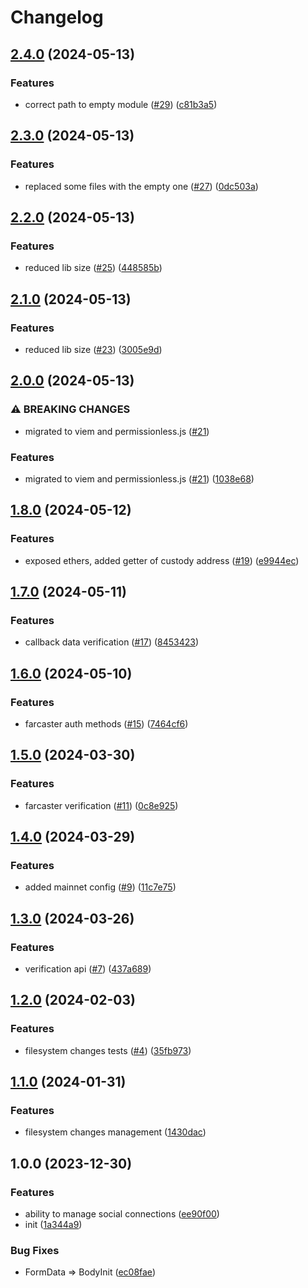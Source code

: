 # Changelog

## [2.4.0](https://github.com/DappyKit/sdk/compare/v2.3.0...v2.4.0) (2024-05-13)


### Features

* correct path to empty module ([#29](https://github.com/DappyKit/sdk/issues/29)) ([c81b3a5](https://github.com/DappyKit/sdk/commit/c81b3a57b3ed8d502f05fee3f532e95f4bde1bd1))

## [2.3.0](https://github.com/DappyKit/sdk/compare/v2.2.0...v2.3.0) (2024-05-13)


### Features

* replaced some files with the empty one ([#27](https://github.com/DappyKit/sdk/issues/27)) ([0dc503a](https://github.com/DappyKit/sdk/commit/0dc503a764402cdb2895205e28bea93829e24346))

## [2.2.0](https://github.com/DappyKit/sdk/compare/v2.1.0...v2.2.0) (2024-05-13)


### Features

* reduced lib size ([#25](https://github.com/DappyKit/sdk/issues/25)) ([448585b](https://github.com/DappyKit/sdk/commit/448585bafe4f1d4fb0648835bd473402b6c5e6d2))

## [2.1.0](https://github.com/DappyKit/sdk/compare/v2.0.0...v2.1.0) (2024-05-13)


### Features

* reduced lib size ([#23](https://github.com/DappyKit/sdk/issues/23)) ([3005e9d](https://github.com/DappyKit/sdk/commit/3005e9db9b870c800dd07d870243e17cee00eea2))

## [2.0.0](https://github.com/DappyKit/sdk/compare/v1.8.0...v2.0.0) (2024-05-13)


### ⚠ BREAKING CHANGES

* migrated to viem and permissionless.js ([#21](https://github.com/DappyKit/sdk/issues/21))

### Features

* migrated to viem and permissionless.js ([#21](https://github.com/DappyKit/sdk/issues/21)) ([1038e68](https://github.com/DappyKit/sdk/commit/1038e6846ff422c534900a241a027db4db850af1))

## [1.8.0](https://github.com/DappyKit/sdk/compare/v1.7.0...v1.8.0) (2024-05-12)


### Features

* exposed ethers, added getter of custody address ([#19](https://github.com/DappyKit/sdk/issues/19)) ([e9944ec](https://github.com/DappyKit/sdk/commit/e9944ec1538c1d9b77a872c03b43dc226ce704f7))

## [1.7.0](https://github.com/DappyKit/sdk/compare/v1.6.0...v1.7.0) (2024-05-11)


### Features

* callback data verification ([#17](https://github.com/DappyKit/sdk/issues/17)) ([8453423](https://github.com/DappyKit/sdk/commit/8453423788e229eaf7e0cdaec3ca2bbb8bcbe631))

## [1.6.0](https://github.com/DappyKit/sdk/compare/v1.5.0...v1.6.0) (2024-05-10)


### Features

* farcaster auth methods ([#15](https://github.com/DappyKit/sdk/issues/15)) ([7464cf6](https://github.com/DappyKit/sdk/commit/7464cf6ea8c4cb95b7b12152bacb2853bdd0f0c8))

## [1.5.0](https://github.com/DappyKit/sdk/compare/v1.4.0...v1.5.0) (2024-03-30)


### Features

* farcaster verification ([#11](https://github.com/DappyKit/sdk/issues/11)) ([0c8e925](https://github.com/DappyKit/sdk/commit/0c8e9255c7ef5be86893611d18d7756bfb6998fd))

## [1.4.0](https://github.com/DappyKit/sdk/compare/v1.3.0...v1.4.0) (2024-03-29)


### Features

* added mainnet config ([#9](https://github.com/DappyKit/sdk/issues/9)) ([11c7e75](https://github.com/DappyKit/sdk/commit/11c7e753a0f5c1b4ff2b1426daff9fda431839ba))

## [1.3.0](https://github.com/DappyKit/sdk/compare/v1.2.0...v1.3.0) (2024-03-26)


### Features

* verification api ([#7](https://github.com/DappyKit/sdk/issues/7)) ([437a689](https://github.com/DappyKit/sdk/commit/437a68909b91afd91b9102f57c3b491a3a2017cc))

## [1.2.0](https://github.com/DappyKit/sdk/compare/v1.1.0...v1.2.0) (2024-02-03)


### Features

* filesystem changes tests ([#4](https://github.com/DappyKit/sdk/issues/4)) ([35fb973](https://github.com/DappyKit/sdk/commit/35fb973d17767ecea163220e6d4d92dba974bef9))

## [1.1.0](https://github.com/DappyKit/sdk/compare/v1.0.0...v1.1.0) (2024-01-31)


### Features

* filesystem changes management ([1430dac](https://github.com/DappyKit/sdk/commit/1430dac37d1a877f6b16071f80ae00171a55ab32))

## 1.0.0 (2023-12-30)


### Features

* ability to manage social connections ([ee90f00](https://github.com/DappyKit/sdk/commit/ee90f006d86685e3f75be128249626a700ec33a0))
* init ([1a344a9](https://github.com/DappyKit/sdk/commit/1a344a9d85579938b9a462b53d3e82f05355ac9c))


### Bug Fixes

* FormData =&gt; BodyInit ([ec08fae](https://github.com/DappyKit/sdk/commit/ec08fae1b3e426ba5c9b46b9bbd506ccc89ed3ef))
